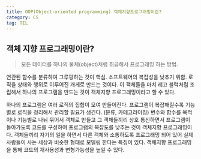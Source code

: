 ```yaml
---
title: OOP(Object-oriented programming) 객체지향프로그래밍이란?
category: CS
tag: TIL
---
```

## 객체 지향 프로그래밍이란?

>모든 데이터를 하나의 물체(object)처럼 취급해서 프로그래밍 하는 방법.

연관된 함수를 분류하여 그루핑하는 것이 핵심. 소프트웨어의 복잡성을 낮추기 위함.
로직을 상태와 행위로 이루어진 개게로 만드는 것이다. 이 객체들을 마치 레고 블럭처럼 조립해서 하나의 프로그램을 만드는 것이 객체지향 프로그래밍이라고 할 수 있다.

하나의 프로그램은 여러 로직의 집합이 모여 만들어진다. 프로그램이 복잡해질수록 기능별로 로직을 정리해서 관리할 필요가 생긴다. (분류, 카테고라이징) 변수와 함수를 목적이나 기능별로 나눠 묶어서 객체로 만들고 그 객체들끼리 상호 통신하면서 프로그램이 돌아가도록 코드를 구성하여 프로그램의 복잡도를 낮추는 것이 객체지향 프로그래밍이다. 객체들끼리 자기의 일을 하면서 다른 객체와 소통하도록 프로그래밍 되어 있어 실제 사람들이 사는 세상과 비슷한 형태로 모델링 한다는 특징이 있다. 객체지향 프로그래밍을 통해 코드의 재사용성과 변형가능성을 높일 수 있다. 